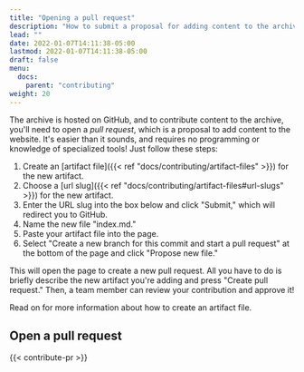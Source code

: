 ```yaml
---
title: "Opening a pull request"
description: "How to submit a proposal for adding content to the archive"
lead: ""
date: 2022-01-07T14:11:38-05:00
lastmod: 2022-01-07T14:11:38-05:00
draft: false
menu:
  docs:
    parent: "contributing"
weight: 20
---
```


The archive is hosted on GitHub, and to contribute content to the archive,
you'll need to open a *pull request*, which is a proposal to add content to the
website. It's easier than it sounds, and requires no programming or knowledge
of specialized tools! Just follow these steps:

1. Create an [artifact file]({{< ref "docs/contributing/artifact-files" >}}) for the new artifact.
2. Choose a [url slug]({{< ref "docs/contributing/artifact-files#url-slugs" >}}) for the new artifact.
3. Enter the URL slug into the box below and click "Submit," which will redirect you to GitHub.
4. Name the new file "index.md."
5. Paste your artifact file into the page.
6. Select "Create a new branch for this commit and start a pull request" at the
   bottom of the page and click "Propose new file."

This will open the page to create a new pull request. All you have to do is
briefly describe the new artifact you're adding and press "Create pull
request." Then, a team member can review your contribution and approve it!

Read on for more information about how to create an artifact file.

## Open a pull request

{{< contribute-pr >}}
